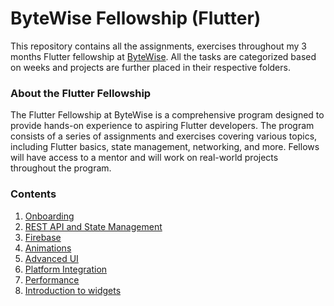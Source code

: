 # ByteWise Fellowship (Flutter)

This repository contains all the assignments, exercises throughout my 3 months Flutter fellowship at [ByteWise](https://github.com/bytewiseltd). All the tasks are categorized based on weeks and projects are further placed in their respective folders.

### About the Flutter Fellowship

The Flutter Fellowship at ByteWise is a comprehensive program designed to provide hands-on experience to aspiring Flutter developers. The program consists of a series of assignments and exercises covering various topics, including Flutter basics, state management, networking, and more. Fellows will have access to a mentor and will work on real-world projects throughout the program.

### Contents

1. [Onboarding](./Week-01/)
2. [REST API and State Management](./Week-02/)
3. [Firebase](./Week-03/)
4. [Animations](./Week-04-05-06/animations.md)
5. [Advanced UI](./Week-04-05-06/advanced_ui/README.md)
6. [Platform Integration](./Week-04-05-06/platform_integration.md)
7. [Performance](./Week-04-05-06/performance.md)
8. [Introduction to widgets](./Week-04-05-06/introduction_to_widgets/README.md)
